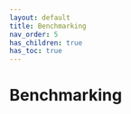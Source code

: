 ```yaml
---
layout: default
title: Benchmarking
nav_order: 5
has_children: true
has_toc: true
---
```


# Benchmarking

